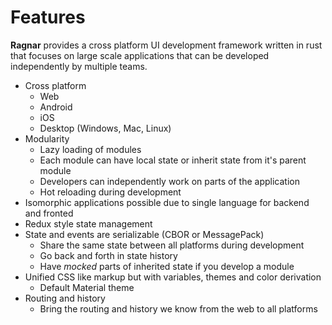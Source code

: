 # Features

**Ragnar** provides a cross platform UI development framework written in rust that focuses on large scale applications
that can be developed independently by multiple teams.

* Cross platform
    * Web
    * Android
    * iOS
    * Desktop (Windows, Mac, Linux)
* Modularity
    * Lazy loading of modules
    * Each module can have local state or inherit state from it's parent module
    * Developers can independently work on parts of the application
    * Hot reloading during development
* Isomorphic applications possible due to single language for backend and fronted
* Redux style state management
* State and events are serializable (CBOR or MessagePack)
    * Share the same state between all platforms during development
    * Go back and forth in state history
    * Have *mocked* parts of inherited state if you develop a module
* Unified CSS like markup but with variables, themes and color derivation
    * Default Material theme
* Routing and history
    * Bring the routing and history we know from the web to all platforms
    